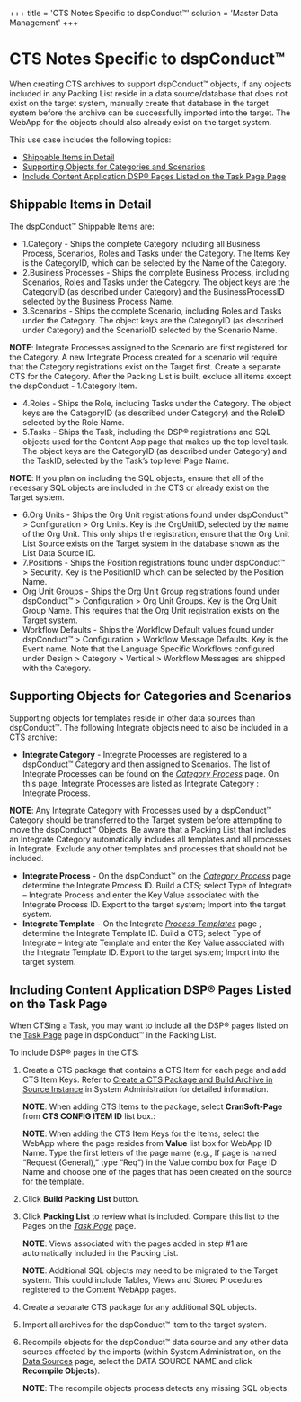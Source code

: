 +++
title = 'CTS Notes Specific to dspConduct™'
solution = 'Master Data Management'
+++

# CTS Notes Specific to dspConduct™

When creating CTS archives to support dspConduct™ objects, if any
objects included in any Packing List reside in a data source/database
that does not exist on the target system, manually create that database
in the target system before the archive can be successfully imported
into the target. The WebApp for the objects should also already exist on
the target system.

This use case includes the following topics:

  - [Shippable Items in Detail](#Shippable_Items_in_Detail)
  - [Supporting Objects for Categories and
    Scenarios](#Supporting_Objects_for_Categories_and_Scenarios)
  - [Include Content Application DSP® Pages Listed on the Task Page
    Page](#Including_Content_Application_DSP_Pages_Listed_on_the_Task_Page)

## <span id="Shippable_Items_in_Detail"></span>Shippable Items in Detail

The dspConduct™ Shippable Items are:

  - 1.Category - Ships the complete Category including all Business
    Process, Scenarios, Roles and Tasks under the Category. The Items
    Key is the CategoryID, which can be selected by the Name of the
    Category.
  - 2.Business Processes - Ships the complete Business Process,
    including Scenarios, Roles and Tasks under the Category. The object
    keys are the CategoryID (as described under Category) and the
    BusinessProcessID selected by the Business Process Name.
  - 3.Scenarios - Ships the complete Scenario, including Roles and Tasks
    under the Category. The object keys are the CategoryID (as described
    under Category) and the ScenarioID selected by the Scenario Name.

**NOTE**: Integrate Processes assigned to the Scenario are first
registered for the Category. A new Integrate Process created for a
scenario wil require that the Category registrations exist on the Target
first. Create a separate CTS for the Category. After the Packing List is
built, exclude all items except the dspConduct - 1.Category Item.

  - 4.Roles - Ships the Role, including Tasks under the Category. The
    object keys are the CategoryID (as described under Category) and the
    RoleID selected by the Role Name.
  - 5.Tasks - Ships the Task, including the DSP® registrations and SQL
    objects used for the Content App page that makes up the top level
    task. The object keys are the CategoryID (as described under
    Category) and the TaskID, selected by the Task’s top level Page
    Name.

**NOTE**: If you plan on including the SQL objects, ensure that all of
the necessary SQL objects are included in the CTS or already exist on
the Target system.

  - 6.Org Units - Ships the Org Unit registrations found under
    dspConduct™ \> Configuration \> Org Units. Key is the OrgUnitID,
    selected by the name of the Org Unit. This only ships the
    registration, ensure that the Org Unit List Source exists on the
    Target system in the database shown as the List Data Source ID.
  - 7.Positions - Ships the Position registrations found under
    dspConduct™ \> Security. Key is the PositionID which can be selected
    by the Position Name.
  - Org Unit Groups - Ships the Org Unit Group registrations found under
    dspConduct™ \> Configuration \> Org Unit Groups. Key is the Org Unit
    Group Name. This requires that the Org Unit registration exists on
    the Target system.
  - Workflow Defaults - Ships the Workflow Default values found under
    dspConduct™ \> Configuration \> Workflow Message Defaults. Key is
    the Event name. Note that the Language Specific Workflows configured
    under Design \> Category \> Vertical \> Workflow Messages are
    shipped with the
Category.

## <span id="Supporting_Objects_for_Categories_and_Scenarios"></span>Supporting Objects for Categories and Scenarios

Supporting objects for templates reside in other data sources than
dspConduct™. The following Integrate objects need to also be included in
a CTS archive:

  - **Integrate Category** - Integrate Processes are registered to a
    dspConduct™ Category and then assigned to Scenarios. The list of
    Integrate Processes can be found on the *[Category
    Process](../Page_Desc/Category_Process.htm)* page. On this page,
    Integrate Processes are listed as Integrate Category : Integrate
    Process.

**NOTE**: Any Integrate Category with Processes used by a dspConduct™
Category should be transferred to the Target system before attempting to
move the dspConduct™ Objects. Be aware that a Packing List that includes
an Integrate Category automatically includes all templates and all
processes in Integrate. Exclude any other templates and processes that
should not be included.

  - **Integrate Process** - On the dspConduct™ on the *[Category
    Process](../Page_Desc/Category_Process.htm)* page determine the
    Integrate Process ID. Build a CTS; select Type of Integrate –
    Integrate Process and enter the Key Value associated with the
    Integrate Process ID. Export to the target system; Import into the
    target system.
  - **Integrate Template** - On the Integrate *[Process
    Templates](../../../Platform/Integrate/Page_Desc/Process_Templates_H.htm)*
    page , determine the Integrate Template ID. Build a CTS; select Type
    of Integrate – Integrate Template and enter the Key Value associated
    with the Integrate Template ID. Export to the target system; Import
    into the target
system.

## <span id="Including_Content_Application_DSP_Pages_Listed_on_the_Task_Page"></span>Including Content Application DSP® Pages Listed on the Task Page

When CTSing a Task, you may want to include all the DSP® pages listed on
the [Task Page](../Page_Desc/Task_Page_H.htm) page in dspConduct™ in the
Packing List.

To include DSP® pages in the CTS:

1.  Create a CTS package that contains a CTS Item for each page and add
    CTS Item Keys. Refer to [Create a CTS Package and Build Archive in
    Source
    Instance](../../../Platform/Sys_Admin/Use_Cases/CreatePckgeBuildArcSrceInstance.htm)
    in System Administration for detailed information.
    
    **NOTE**: When adding CTS Items to the package, select
    **CranSoft-Page** from **CTS CONFIG ITEM ID** list box.:
    
    **NOTE**: When adding the CTS Item Keys for the Items, select the
    WebApp where the page resides from **Value** list box for WebApp ID
    Name. Type the first letters of the page name (e.g., If page is
    named “Request (General),” type “Req”) in the Value combo box for
    Page ID Name and choose one of the pages that has been created on
    the source for the template.

2.  Click **Build Packing List** button.

3.  Click **Packing List** to review what is included. Compare this list
    to the Pages on the *[Task Page](../Page_Desc/Task_Page_H.htm)*
    page.
    
    **NOTE**: Views associated with the pages added in step \#1 are
    automatically included in the Packing List.
    
    **NOTE**: Additional SQL objects may need to be migrated to the
    Target system. This could include Tables, Views and Stored
    Procedures registered to the Content WebApp pages.

4.  Create a separate CTS package for any additional SQL objects.

5.  Import all archives for the dspConduct™ item to the target system.

6.  Recompile objects for the dspConduct™ data source and any other data
    sources affected by the imports (within System Administration, on
    the [Data
    Sources](../../../Platform/Sys_Admin/Page_Desc/Data_Sources_HSysAdmi.htm)
    page, select the DATA SOURCE NAME and click **Recompile Objects**).
    
    **NOTE**: The recompile objects process detects any missing SQL
    objects.
